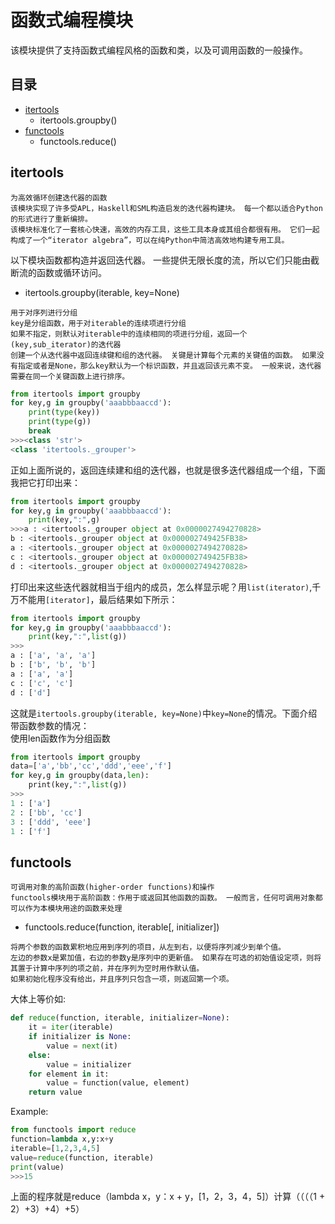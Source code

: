 # 函数式编程模块
该模块提供了支持函数式编程风格的函数和类，以及可调用函数的一般操作。
## 目录
* [itertools](#itertools)
    * itertools.groupby()
* [functools](#functools)
    * functools.reduce()
## itertools
```
为高效循环创建迭代器的函数
该模块实现了许多受APL，Haskell和SML构造启发的迭代器构建块。 每一个都以适合Python的形式进行了重新编排。
该模块标准化了一套核心快速，高效的内存工具，这些工具本身或其组合都很有用。 它们一起构成了一个“iterator algebra”，可以在纯Python中简洁高效地构建专用工具。
```
以下模块函数都构造并返回迭代器。 一些提供无限长度的流，所以它们只能由截断流的函数或循环访问。
* itertools.groupby(iterable, key=None)
```
用于对序列进行分组
key是分组函数，用于对iterable的连续项进行分组
如果不指定，则默认对iterable中的连续相同的项进行分组，返回一个(key,sub_iterator)的迭代器
创建一个从迭代器中返回连续键和组的迭代器。 关键是计算每个元素的关键值的函数。 如果没有指定或者是None，那么key默认为一个标识函数，并且返回该元素不变。 一般来说，迭代器需要在同一个关键函数上进行排序。
```
```python
from itertools import groupby
for key,g in groupby('aaabbbaaccd'):
    print(type(key))
    print(type(g))
    break
>>><class 'str'>
<class 'itertools._grouper'>
```
正如上面所说的，返回连续建和组的迭代器，也就是很多迭代器组成一个组，下面我把它打印出来：
```python
from itertools import groupby
for key,g in groupby('aaabbbaaccd'):
    print(key,":",g)
>>>a : <itertools._grouper object at 0x0000027494270828>
b : <itertools._grouper object at 0x000002749425FB38>
a : <itertools._grouper object at 0x0000027494270828>
c : <itertools._grouper object at 0x000002749425FB38>
d : <itertools._grouper object at 0x0000027494270828>
```
打印出来这些迭代器就相当于组内的成员，怎么样显示呢？用`list(iterator)`,千万不能用`[iterator]`，最后结果如下所示：
```python
from itertools import groupby
for key,g in groupby('aaabbbaaccd'):
    print(key,":",list(g))
>>>
a : ['a', 'a', 'a']
b : ['b', 'b', 'b']
a : ['a', 'a']
c : ['c', 'c']
d : ['d']
```
这就是`itertools.groupby(iterable, key=None)`中`key=None`的情况。下面介绍带函数参数的情况：<br>
使用len函数作为分组函数
```python
from itertools import groupby
data=['a','bb','cc','ddd','eee','f']
for key,g in groupby(data,len):
    print(key,":",list(g))
>>>
1 : ['a']
2 : ['bb', 'cc']
3 : ['ddd', 'eee']
1 : ['f']
```
## functools
```
可调用对象的高阶函数(higher-order functions)和操作
functools模块用于高阶函数：作用于或返回其他函数的函数。 一般而言，任何可调用对象都可以作为本模块用途的函数来处理
```
* functools.reduce(function, iterable[, initializer]) 
```
将两个参数的函数累积地应用到序列的项目，从左到右，以便将序列减少到单个值。 
左边的参数x是累加值，右边的参数y是序列中的更新值。 如果存在可选的初始值设定项，则将其置于计算中序列的项之前，并在序列为空时用作默认值。 
如果初始化程序没有给出，并且序列只包含一项，则返回第一个项。
```
大体上等价如:
```python
def reduce(function, iterable, initializer=None):
    it = iter(iterable)
    if initializer is None:
        value = next(it)
    else:
        value = initializer
    for element in it:
        value = function(value, element)
    return value
```
Example:
```python
from functools import reduce
function=lambda x,y:x+y
iterable=[1,2,3,4,5]
value=reduce(function, iterable)
print(value)
>>>15
```
上面的程序就是reduce（lambda x，y：x + y，[1，2，3，4，5]）计算（（（（1 + 2）+3）+4）+5）
